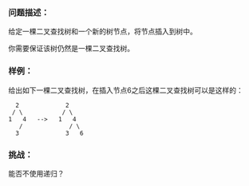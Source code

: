 ### 问题描述：
给定一棵二叉查找树和一个新的树节点，将节点插入到树中。

你需要保证该树仍然是一棵二叉查找树。


### 样例：
给出如下一棵二叉查找树，在插入节点6之后这棵二叉查找树可以是这样的：
```
  2             2
 / \           / \
1   4   -->   1   4
   /             / \
  3             3   6
```

### 挑战：
能否不使用递归？